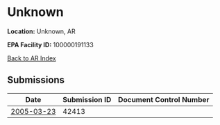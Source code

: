 # Unknown

**Location:** Unknown, AR

**EPA Facility ID:** 100000191133

[Back to AR Index](../../index.md)

## Submissions

| Date | Submission ID | Document Control Number |
|------|--------------|-------------------------|
| [2005-03-23](submissions/42413.md) | 42413 |  |
